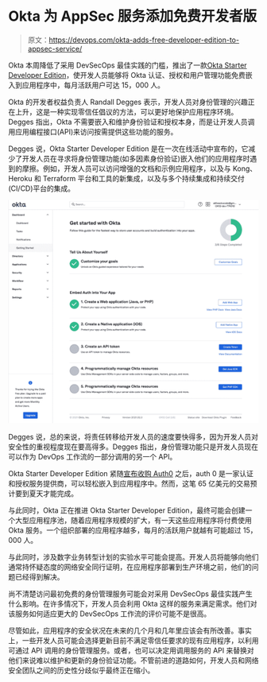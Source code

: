 # Okta 为 AppSec 服务添加免费开发者版

> 原文：<https://devops.com/okta-adds-free-developer-edition-to-appsec-service/>

Okta 本周降低了采用 DevSecOps 最佳实践的门槛，推出了一款[Okta Starter Developer Edition](https://www.businesswire.com/news/home/20210406005365/en/The-New-Okta-Developer-Experience-Secure-Applications-APIs-and-Infrastructure)，使开发人员能够将 Okta 认证、授权和用户管理功能免费嵌入到应用程序中，每月活跃用户可达 15，000 人。

Okta 的开发者权益负责人 Randall Degges 表示，开发人员对身份管理的兴趣正在上升，这是一种实现零信任倡议的方法，可以更好地保护应用程序环境。Degges 指出，Okta 不需要嵌入和维护身份验证和授权本身，而是让开发人员调用应用编程接口(API)来访问按需提供这些功能的服务。

Degges 说，Okta Starter Developer Edition 是在一次在线活动中宣布的，它减少了开发人员在寻求将身份管理功能(如多因素身份验证)嵌入他们的应用程序时遇到的摩擦。例如，开发人员可以访问增强的文档和示例应用程序，以及与 Kong、Heroku 和 Terraform 平台和工具的新集成，以及与多个持续集成和持续交付(CI/CD)平台的集成。

![](img/40fcaaa9b8ad8f5c015e4d1d26ecb8ee.png)

Degges 说，总的来说，将责任转移给开发人员的速度要快得多，因为开发人员对安全性的重视程度现在要高得多。Degges 指出，身份管理功能只是开发人员现在可以作为 DevOps 工作流的一部分调用的另一个 API。

Okta Starter Developer Edition 紧随[宣布收购 Auth0](https://securityboulevard.com/2021/03/okta-acquisition-of-auth0-signals-devsecops-shift-left/) 之后，auth 0 是一家认证和授权服务提供商，可以轻松嵌入到应用程序中。然而，这笔 65 亿美元的交易预计要到夏天才能完成。

与此同时，Okta 正在推进 Okta Starter Developer Edition，最终可能会创建一个大型应用程序池，随着应用程序规模的扩大，有一天这些应用程序将付费使用 Okta 服务。一个组织部署的应用程序越多，每月的活跃用户就越有可能超过 15，000 人。

与此同时，涉及数字业务转型计划的实验水平可能会提高。开发人员将能够向他们通常持怀疑态度的网络安全同行证明，在应用程序部署到生产环境之前，他们的问题已经得到解决。

尚不清楚访问最初免费的身份管理服务可能会对采用 DevSecOps 最佳实践产生什么影响。在许多情况下，开发人员会利用 Okta 这样的服务来满足需求。他们对该服务如何适应更大的 DevSecOps 工作流的评价可能不是很高。

尽管如此，应用程序的安全状况在未来的几个月和几年里应该会有所改善。事实上，一些开发人员可能会选择更新目前不满足零信任要求的现有应用程序，以利用可通过 API 调用的身份管理服务。或者，也可以决定用调用服务的 API 来替换对他们来说难以维护和更新的身份验证功能。不管前进的道路如何，开发人员和网络安全团队之间的历史性分歧似乎最终正在缩小。